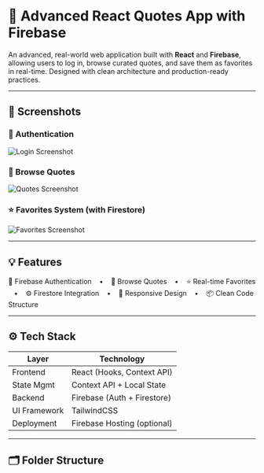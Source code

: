 # 🚀 Advanced React Quotes App with Firebase

An advanced, real-world web application built with **React** and **Firebase**, allowing users to log in, browse curated quotes, and save them as favorites in real-time. Designed with clean architecture and production-ready practices.

---

## 📸 Screenshots

### 🔐 Authentication  
![Login Screenshot](./screenshots/login.png)

### 🧠 Browse Quotes  
![Quotes Screenshot](./screenshots/quotes.png)

### ⭐ Favorites System (with Firestore)  
![Favorites Screenshot](./screenshots/favorites.png)

---

## 💡 Features

🔐 Firebase Authentication &nbsp;&nbsp; • &nbsp;&nbsp; 🧠 Browse Quotes &nbsp;&nbsp; • &nbsp;&nbsp; ⭐ Real-time Favorites &nbsp;&nbsp; • &nbsp;&nbsp; ⚙️ Firestore Integration &nbsp;&nbsp; • &nbsp;&nbsp; 🎨 Responsive Design &nbsp;&nbsp; • &nbsp;&nbsp; 📦 Clean Code Structure

---

## ⚙️ Tech Stack

| Layer        | Technology                 |
|--------------|----------------------------|
| Frontend     | React (Hooks, Context API) |
| State Mgmt   | Context API + Local State  |
| Backend      | Firebase (Auth + Firestore)|
| UI Framework | TailwindCSS                |
| Deployment   | Firebase Hosting (optional)|

---

## 🗂️ Folder Structure

